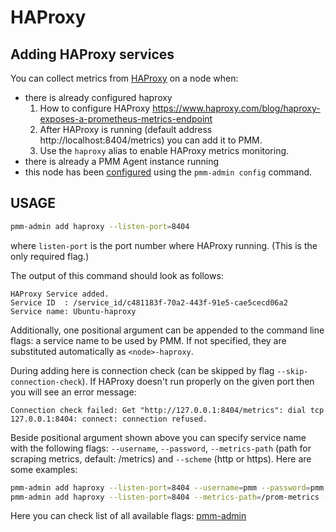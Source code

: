 # HAProxy

## Adding HAProxy services

You can collect metrics from [HAProxy](https://www.haproxy.com/) on a node when:

* there is already configured haproxy
  1. How to configure HAProxy https://www.haproxy.com/blog/haproxy-exposes-a-prometheus-metrics-endpoint
  2. After HAProxy is running (default address http://localhost:8404/metrics) you can add it to PMM.
  3. Use the `haproxy` alias to enable HAProxy metrics monitoring.
* there is already a PMM Agent instance running
* this node has been [configured](index.md) using the `pmm-admin config` command.

## USAGE

```sh
pmm-admin add haproxy --listen-port=8404
```

where `listen-port` is the port number where HAProxy running. (This is the only required flag.)

The output of this command should look as follows:

```
HAProxy Service added.
Service ID  : /service_id/c481183f-70a2-443f-91e5-cae5cecd06a2
Service name: Ubuntu-haproxy
```

Additionally, one positional argument can be appended to the command line flags: a service name to be used
by PMM. If not specified, they are substituted automatically as `<node>-haproxy`.

During adding here is connection check (can be skipped by flag `--skip-connection-check`).
If HAProxy doesn't run properly on the given port then you will see an error message:

```
Connection check failed: Get "http://127.0.0.1:8404/metrics": dial tcp 127.0.0.1:8404: connect: connection refused.
```

Beside positional argument shown above you can specify service name  with the following flags: `--username`, `--password`, `--metrics-path` (path for scraping metrics, default: /metrics) and `--scheme` (http or https). Here are some examples:

```sh
pmm-admin add haproxy --listen-port=8404 --username=pmm --password=pmm new-haproxy
pmm-admin add haproxy --listen-port=8404 --metrics-path=/prom-metrics --scheme=https
```

Here you can check list of all available flags: [pmm-admin](../../details/commands/pmm-admin.md)
